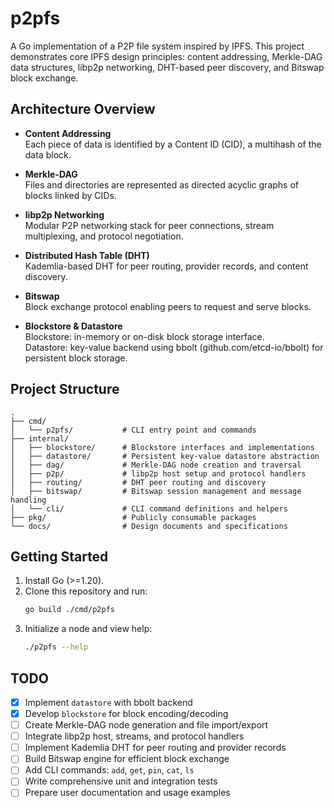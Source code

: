 # p2pfs

A Go implementation of a P2P file system inspired by IPFS. This project demonstrates core IPFS design principles: content addressing, Merkle-DAG data structures, libp2p networking, DHT-based peer discovery, and Bitswap block exchange.

## Architecture Overview

- **Content Addressing**  
  Each piece of data is identified by a Content ID (CID), a multihash of the data block.

- **Merkle-DAG**  
  Files and directories are represented as directed acyclic graphs of blocks linked by CIDs.

- **libp2p Networking**  
  Modular P2P networking stack for peer connections, stream multiplexing, and protocol negotiation.

- **Distributed Hash Table (DHT)**  
  Kademlia-based DHT for peer routing, provider records, and content discovery.

- **Bitswap**  
  Block exchange protocol enabling peers to request and serve blocks.

- **Blockstore & Datastore**  
  Blockstore: in-memory or on-disk block storage interface.  
  Datastore: key-value backend using bbolt (github.com/etcd-io/bbolt) for persistent block storage.

## Project Structure

```
.
├── cmd/
│   └── p2pfs/           # CLI entry point and commands
├── internal/
│   ├── blockstore/      # Blockstore interfaces and implementations
│   ├── datastore/       # Persistent key-value datastore abstraction
│   ├── dag/             # Merkle-DAG node creation and traversal
│   ├── p2p/             # libp2p host setup and protocol handlers
│   ├── routing/         # DHT peer routing and discovery
│   ├── bitswap/         # Bitswap session management and message handling
│   └── cli/             # CLI command definitions and helpers
├── pkg/                 # Publicly consumable packages
└── docs/                # Design documents and specifications
```

## Getting Started

1. Install Go (>=1.20).  
2. Clone this repository and run:  
   ```bash
   go build ./cmd/p2pfs
   ```  
3. Initialize a node and view help:  
   ```bash
   ./p2pfs --help
   ```

## TODO

- [x] Implement `datastore` with bbolt backend  
- [x] Develop `blockstore` for block encoding/decoding  
- [ ] Create Merkle-DAG node generation and file import/export  
- [ ] Integrate libp2p host, streams, and protocol handlers  
- [ ] Implement Kademlia DHT for peer routing and provider records  
- [ ] Build Bitswap engine for efficient block exchange  
- [ ] Add CLI commands: `add`, `get`, `pin`, `cat`, `ls`  
- [ ] Write comprehensive unit and integration tests  
- [ ] Prepare user documentation and usage examples  
